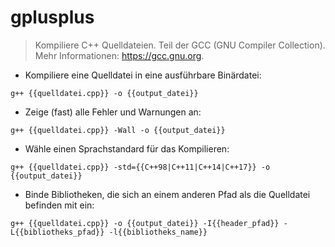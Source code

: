 # gplusplus

> Kompiliere C++ Quelldateien.
> Teil der GCC (GNU Compiler Collection).
> Mehr Informationen: <https://gcc.gnu.org>.

- Kompiliere eine Quelldatei in eine ausführbare Binärdatei:

`g++ {{quelldatei.cpp}} -o {{output_datei}}`

- Zeige (fast) alle Fehler und Warnungen an:

`g++ {{quelldatei.cpp}} -Wall -o {{output_datei}}`

- Wähle einen Sprachstandard für das Kompilieren:

`g++ {{quelldatei.cpp}} -std={{C++98|C++11|C++14|C++17}} -o {{output_datei}}`

- Binde Bibliotheken, die sich an einem anderen Pfad als die Quelldatei befinden mit ein:

`g++ {{quelldatei.cpp}} -o {{output_datei}} -I{{header_pfad}} -L{{bibliotheks_pfad}} -l{{bibliotheks_name}}`

